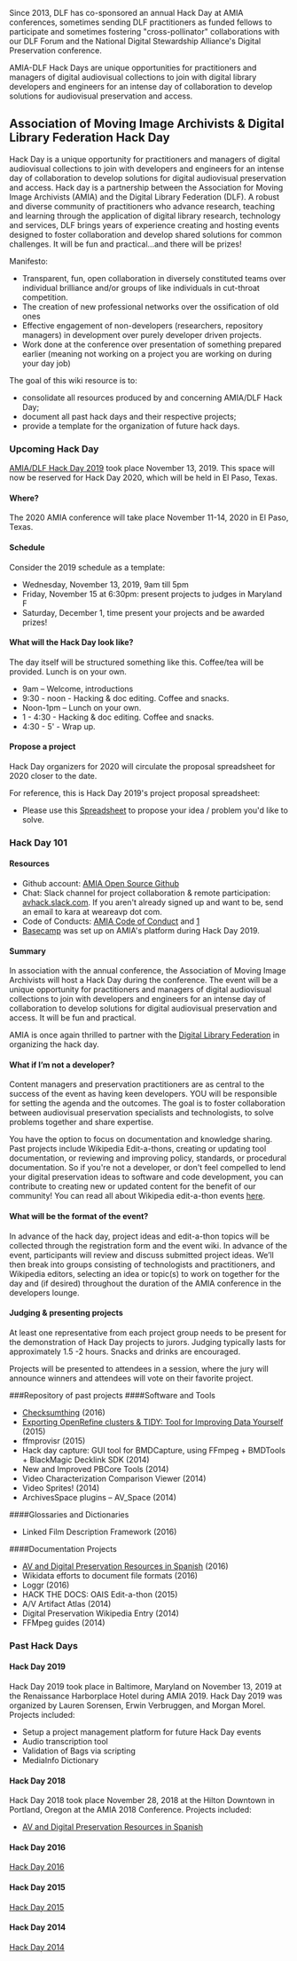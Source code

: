 Since 2013, DLF has co-sponsored an annual Hack Day at AMIA conferences, sometimes sending DLF practitioners as funded fellows to participate and sometimes fostering "cross-pollinator" collaborations with our DLF Forum and the National Digital Stewardship Alliance's Digital Preservation conference.

AMIA-DLF Hack Days are unique opportunities for practitioners and managers of digital audiovisual collections to join with digital library developers and engineers for an intense day of collaboration to develop solutions for audiovisual preservation and access.

## Association of Moving Image Archivists & Digital Library Federation Hack Day
Hack Day is a unique opportunity for practitioners and managers of digital audiovisual collections to join with developers and engineers for an intense day of collaboration to develop solutions for digital audiovisual preservation and access. Hack day is a partnership between the Association for Moving Image Archivists (AMIA) and the Digital Library Federation (DLF). A robust and diverse community of practitioners who advance research, teaching and learning through the application of digital library research, technology and services, DLF brings years of experience creating and hosting events designed to foster collaboration and develop shared solutions for common challenges. It will be fun and practical…and there will be prizes!

Manifesto:
* Transparent, fun, open collaboration in diversely constituted teams over individual brilliance and/or groups of like individuals in cut-throat competition.
* The creation of new professional networks over the ossification of old ones
* Effective engagement of non-developers (researchers, repository managers) in development over purely developer driven projects.
* Work done at the conference over presentation of something prepared earlier (meaning not working on a project you are working on during your day job)

The goal of this wiki resource is to:
* consolidate all resources produced by and concerning AMIA/DLF Hack Day;
* document all past hack days and their respective projects;
* provide a template for the organization of future hack days.

### Upcoming Hack Day
[AMIA/DLF Hack Day 2019](http://web.archive.org/web/20240515074332/https://wiki.curatecamp.org/index.php/Association_of_Moving_Image_Archivists_&_Digital_Library_Federation_Hack_Day_2019) took place November 13, 2019. This space will now be reserved for Hack Day 2020, which will be held in El Paso, Texas.

#### Where?
The 2020 AMIA conference will take place November 11-14, 2020 in El Paso, Texas.

#### Schedule
Consider the 2019 schedule as a template:
* Wednesday, November 13, 2019, 9am till 5pm
* Friday, November 15 at 6:30pm: present projects to judges in Maryland F
* Saturday, December 1, <to be announced> time present your projects and be awarded prizes! <room to be announced>

#### What will the Hack Day look like?
The day itself will be structured something like this. Coffee/tea will be provided. Lunch is on your own.
* 9am – Welcome, introductions
* 9:30 - noon - Hacking & doc editing. Coffee and snacks.
* Noon-1pm – Lunch on your own.
* 1 - 4:30 - Hacking & doc editing. Coffee and snacks.
* 4:30 - 5' - Wrap up.

#### Propose a project
Hack Day organizers for 2020 will circulate the proposal spreadsheet for 2020 closer to the date.

For reference, this is Hack Day 2019's project proposal spreadsheet:

* Please use this [Spreadsheet](https://docs.google.com/spreadsheets/d/1_OcEYX__s_lQcCT6v-aTf0wq7c6Edh5-7An7SYdsjfE/htmlview) to propose your idea / problem you'd like to solve.

### Hack Day 101
#### Resources
* Github account: [AMIA Open Source Github](https://github.com/amiaopensource/)
* Chat: Slack channel for project collaboration & remote participation: [avhack.slack.com](https://avhack.slack.com/). If you aren't already signed up and want to be, send an email to kara at weareavp dot com.
* Code of Conducts: [AMIA Code of Conduct](http://www.amiaconference.net/amia-code-of-conduct/) and [1](http://www.diglib.org/about/code-of-conduct/)
* [Basecamp](https://3.basecamp.com/3614070/projects/14471807) was set up on AMIA's platform during Hack Day 2019.

#### Summary
In association with the annual conference, the Association of Moving Image Archivists will host a Hack Day during the conference. The event will be a unique opportunity for practitioners and managers of digital audiovisual collections to join with developers and engineers for an intense day of collaboration to develop solutions for digital audiovisual preservation and access. It will be fun and practical.

AMIA is once again thrilled to partner with the [Digital Library Federation](http://www.clir.org/dlf/) in organizing the hack day.

#### What if I’m not a developer?
Content managers and preservation practitioners are as central to the success of the event as having keen developers. YOU will be responsible for setting the agenda and the outcomes. The goal is to foster collaboration between audiovisual preservation specialists and technologists, to solve problems together and share expertise.

You have the option to focus on documentation and knowledge sharing. Past projects include Wikipedia Edit-a-thons, creating or updating tool documentation, or reviewing and improving policy, standards, or procedural documentation. So if you're not a developer, or don't feel compelled to lend your digital preservation ideas to software and code development, you can contribute to creating new or updated content for the benefit of our community! You can read all about Wikipedia edit-a-thon events [here](http://outreach.wikimedia.org/wiki/Edit-a-thon).

#### What will be the format of the event?
In advance of the hack day, project ideas and edit-a-thon topics will be collected through the registration form and the event wiki. In advance of the event, participants will review and discuss submitted project ideas. We’ll then break into groups consisting of technologists and practitioners, and Wikipedia editors, selecting an idea or topic(s) to work on together for the day and (if desired) throughout the duration of the AMIA conference in the developers lounge.

#### Judging & presenting projects
At least one representative from each project group needs to be present for the demonstration of Hack Day projects to jurors. Judging typically lasts for approximately 1.5 -2 hours. Snacks and drinks are encouraged.

Projects will be presented to attendees in a session, where the jury will announce winners and attendees will vote on their favorite project.

###Repository of past projects
####Software and Tools
* [Checksumthing](https://github.com/amiaopensource/checksumthing) (2016)
* [Exporting OpenRefine clusters & TIDY: Tool for Improving Data Yourself](https://github.com/amiaopensource/TIDY) (2015)
* ffmprovisr (2015)
* Hack day capture: GUI tool for BMDCapture, using FFmpeg + BMDTools + BlackMagic Decklink SDK (2014)
* New and Improved PBCore Tools (2014)
* Video Characterization Comparison Viewer (2014)
* Video Sprites! (2014)
* ArchivesSpace plugins – AV_Space (2014)

####Glossaries and Dictionaries
* Linked Film Description Framework (2016)

####Documentation Projects
* [AV and Digital Preservation Resources in Spanish](https://docs.google.com/document/d/1pbUExq5d47ESp6yBWG2mvqMqqgh014AJ5AJ_LKpK7Us/) (2016)
* Wikidata efforts to document file formats (2016)
* Loggr (2016)
* HACK THE DOCS: OAIS Edit-a-thon (2015)
* A/V Artifact Atlas (2014)
* Digital Preservation Wikipedia Entry (2014)
* FFMpeg guides (2014)

### Past Hack Days
#### Hack Day 2019
Hack Day 2019 took place in Baltimore, Maryland on November 13, 2019 at the Renaissance Harborplace Hotel during AMIA 2019. Hack Day 2019 was organized by Lauren Sorensen, Erwin Verbruggen, and Morgan Morel. Projects included:
* Setup a project management platform for future Hack Day events
* Audio transcription tool
* Validation of Bags via scripting
* MediaInfo Dictionary

#### Hack Day 2018
Hack Day 2018 took place November 28, 2018 at the Hilton Downtown in Portland, Oregon at the AMIA 2018 Conference. Projects included:

* [AV and Digital Preservation Resources in Spanish](http://web.archive.org/web/20240515074332/https://wiki.curatecamp.org/index.php/Association_of_Moving_Image_Archivists_&_Digital_Library_Federation_Hack_Day_2018#Ping.C3.BCinos_An.C3.B3nimos_-_aka_AV_and_Digital_Preservation_Resources_in_Spanish_-_Recursos_sobre_Preservaci.C3.B3n_Audiovisual_y_Digital_en_Espa.C3.B1ol)

#### Hack Day 2016

[Hack Day 2016](2016.md)

#### Hack Day 2015

[Hack Day 2015](2015.md)

#### Hack Day 2014

[Hack Day 2014](2014.md)
